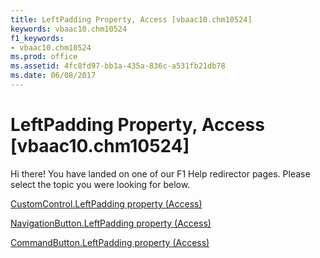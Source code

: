 ```yaml
---
title: LeftPadding Property, Access [vbaac10.chm10524]
keywords: vbaac10.chm10524
f1_keywords:
- vbaac10.chm10524
ms.prod: office
ms.assetid: 4fc8fd97-bb1a-435a-836c-a531fb21db78
ms.date: 06/08/2017
---
```



# LeftPadding Property, Access [vbaac10.chm10524]

Hi there! You have landed on one of our F1 Help redirector pages. Please select the topic you were looking for below.

[CustomControl.LeftPadding property (Access)](http://msdn.microsoft.com/library/5beaff4a-d129-6039-4552-3afe589bae03%28Office.15%29.aspx)

[NavigationButton.LeftPadding property (Access)](http://msdn.microsoft.com/library/9b0fac0b-4ffd-8c83-5d7f-bdfd6f3c8c9a%28Office.15%29.aspx)

[CommandButton.LeftPadding property (Access)](http://msdn.microsoft.com/library/a94afdff-4615-529e-04de-fcf3d9e63d2d%28Office.15%29.aspx)

